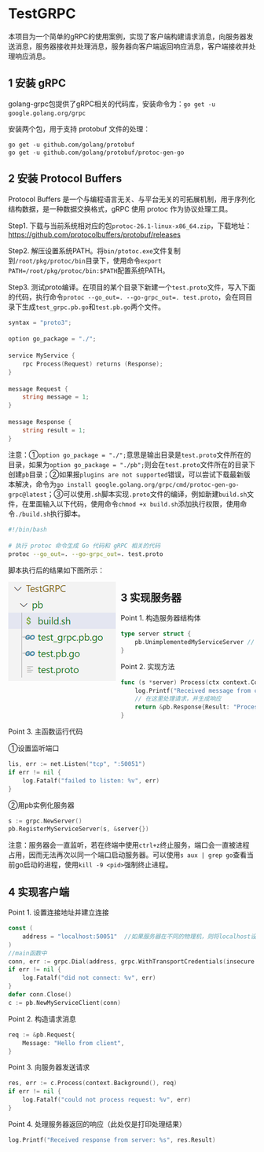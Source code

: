 # TestGRPC

本项目为一个简单的gRPC的使用案例，实现了客户端构建请求消息，向服务器发送消息，服务器接收并处理消息，服务器向客户端返回响应消息，客户端接收并处理响应消息。

## 1 安装 gRPC 

golang-grpc包提供了gRPC相关的代码库，安装命令为：`go get -u google.golang.org/grpc`

安装两个包，用于支持 protobuf 文件的处理：

```
go get -u github.com/golang/protobuf
go get -u github.com/golang/protobuf/protoc-gen-go
```

## 2 安装 Protocol Buffers

Protocol Buffers 是一个与编程语言无关、与平台无关的可拓展机制，用于序列化结构数据，是一种数据交换格式，gRPC 使用 protoc 作为协议处理工具。

Step1. 下载与当前系统相对应的包`protoc-26.1-linux-x86_64.zip`，下载地址：https://github.com/protocolbuffers/protobuf/releases

Step2. 解压设置系统PATH。将`bin/ptotoc.exe`文件复制到`/root/pkg/protoc/bin`目录下，使用命令`export PATH=/root/pkg/protoc/bin:$PATH`配置系统PATH。

Step3. 测试proto编译。在项目的某个目录下新建一个`test.proto`文件，写入下面的代码，执行命令`protoc --go_out=. --go-grpc_out=. test.proto`，会在同目录下生成`test_grpc.pb.go`和`test.pb.go`两个文件。

```go
syntax = "proto3";

option go_package = "./";

service MyService {
    rpc Process(Request) returns (Response);
}

message Request {
    string message = 1;
}

message Response {
    string result = 1;
}
```

注意：①`option go_package = "./";`意思是输出目录是`test.proto`文件所在的目录，如果为`option go_package = "./pb";`则会在`test.proto`文件所在的目录下创建`pb`目录；②如果报`plugins are not supported`错误，可以尝试下载最新版本解决，命令为`go install google.golang.org/grpc/cmd/protoc-gen-go-grpc@latest`；③可以使用`.sh`脚本实现`.proto`文件的编译，例如新建`build.sh`文件，在里面输入以下代码，使用命令`chmod +x build.sh`添加执行权限，使用命令`./build.sh`执行脚本。

```bash
#!/bin/bash

# 执行 protoc 命令生成 Go 代码和 gRPC 相关的代码
protoc --go_out=. --go-grpc_out=. test.proto
```

脚本执行后的结果如下图所示：

<img src="image.png" alt="image" style="float:left; margin-right:10px;" />

## 3 实现服务器

Point 1. 构造服务器结构体

```go
type server struct {
	pb.UnimplementedMyServiceServer // 嵌入未实现的 gRPC 服务器结构体
}
```

Point 2. 实现方法

```go
func (s *server) Process(ctx context.Context, req *pb.Request) (*pb.Response, error) {
	log.Printf("Received message from client: %s", req.Message)
	// 在这里处理请求，并生成响应
	return &pb.Response{Result: "Processed: " + req.Message}, nil
}
```

Point 3. 主函数运行代码

①设置监听端口

```go
lis, err := net.Listen("tcp", ":50051")
if err != nil {
	log.Fatalf("failed to listen: %v", err)
}
```

②用pb实例化服务器

```go
s := grpc.NewServer()
pb.RegisterMyServiceServer(s, &server{})
```

注意：服务器会一直监听，若在终端中使用`ctrl+z`终止服务，端口会一直被进程占用，因而无法再次以同一个端口启动服务器。可以使用`s aux | grep go`查看当前go启动的进程，使用`kill -9 <pid>`强制终止进程。

## 4 实现客户端

Point 1. 设置连接地址并建立连接

```go
const (
	address = "localhost:50051"  //如果服务器在不同的物理机，则将localhost设置为相应ip
)
//main函数中
conn, err := grpc.Dial(address, grpc.WithTransportCredentials(insecure.NewCredentials()), grpc.WithBlock())
if err != nil {
	log.Fatalf("did not connect: %v", err)
}
defer conn.Close()
c := pb.NewMyServiceClient(conn)
```

Point 2. 构造请求消息

```go
req := &pb.Request{
	Message: "Hello from client",
}
```

Point 3. 向服务器发送请求

```go
res, err := c.Process(context.Background(), req)
if err != nil {
	log.Fatalf("could not process request: %v", err)
}
```

Point 4. 处理服务器返回的响应（此处仅是打印处理结果）

```go
log.Printf("Received response from server: %s", res.Result)
```

